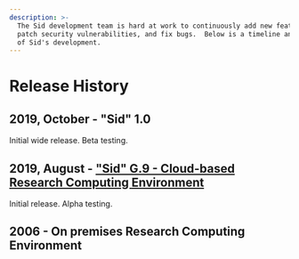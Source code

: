 ```yaml
---
description: >-
  The Sid development team is hard at work to continuously add new features,
  patch security vulnerabilities, and fix bugs.  Below is a timeline and history
  of Sid's development.
---
```


# Release History

## 2019, October - "Sid" 1.0

Initial wide release. Beta testing.

## 2019, August - ["Sid" G.9 - Cloud-based Research Computing Environment](https://github.com/hmdc/sid/releases/tag/G.9)

Initial release. Alpha testing.

## 2006 - On premises Research Computing Environment

